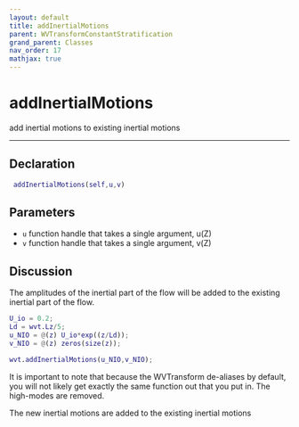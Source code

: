 ```yaml
---
layout: default
title: addInertialMotions
parent: WVTransformConstantStratification
grand_parent: Classes
nav_order: 17
mathjax: true
---
```


#  addInertialMotions

add inertial motions to existing inertial motions


---

## Declaration
```matlab
 addInertialMotions(self,u,v)
```
## Parameters
+ `u`  function handle that takes a single argument, u(Z)
+ `v`  function handle that takes a single argument, v(Z)

## Discussion

  The amplitudes of the inertial part of the flow will be added
  to the existing inertial part of the flow.
 
  ```matlab
  U_io = 0.2;
  Ld = wvt.Lz/5;
  u_NIO = @(z) U_io*exp((z/Ld));
  v_NIO = @(z) zeros(size(z));
 
  wvt.addInertialMotions(u_NIO,v_NIO);
  ```
 
  It is important to note that because the WVTransform
  de-aliases by default, you will not likely get exactly the
  same function out that you put in. The high-modes are
  removed.
 
  The new inertial motions are added to the existing inertial motions
        
